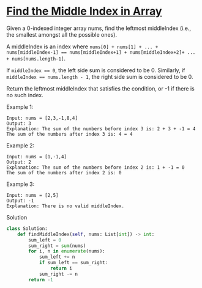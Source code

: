 # [Find the Middle Index in Array](https://leetcode.com/problems/find-the-middle-index-in-array/)

Given a 0-indexed integer array nums, find the leftmost middleIndex (i.e., the smallest amongst all the possible ones).

A middleIndex is an index where ```nums[0] + nums[1] + ... + nums[middleIndex-1] == nums[middleIndex+1] + nums[middleIndex+2]+ ... + nums[nums.length-1]```.

If ```middleIndex == 0```, the left side sum is considered to be 0. Similarly, if ```middleIndex == nums.length - 1```, the right 
side sum is considered to be 0.

Return the leftmost middleIndex that satisfies the condition, or -1 if there is no such index.

Example 1:
```
Input: nums = [2,3,-1,8,4]
Output: 3
Explanation: The sum of the numbers before index 3 is: 2 + 3 + -1 = 4
The sum of the numbers after index 3 is: 4 = 4
```
Example 2:
```
Input: nums = [1,-1,4]
Output: 2
Explanation: The sum of the numbers before index 2 is: 1 + -1 = 0
The sum of the numbers after index 2 is: 0
```
Example 3:
```
Input: nums = [2,5]
Output: -1
Explanation: There is no valid middleIndex.
```
Solution
```python
class Solution:
    def findMiddleIndex(self, nums: List[int]) -> int:
        sum_left = 0
        sum_right = sum(nums)
        for i, n in enumerate(nums):
            sum_left += n
            if sum_left == sum_right:
                return i
            sum_right -= n
        return -1
```